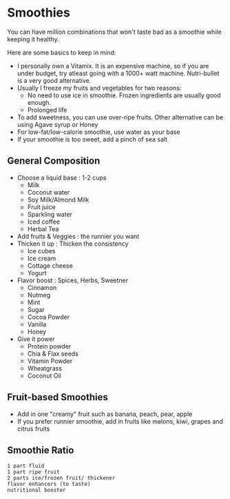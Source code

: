 # Smoothies

You can have million combinations that won't taste bad as a smoothie while keeping it healthy.

Here are some basics to keep in mind:

* I personally own a Vitamix. It is an expensive machine, so if you are under budget, try atleast going with a 1000+ watt machine. Nutri-bullet is a very good alternative.
* Usually I freeze my fruits and vegetables for two reasons:
    * No need to use ice in smoothie. Frozen ingredients are usually good enough.
    * Prolonged life
* To add sweetness, you can use over-ripe fruits. Other alternative can be using Agave syrup or Honey
* For low-fat/low-calorie smoothie, use water as your base
* If your smoothie is too sweet, add a pinch of sea salt

## General Composition

* Choose a liquid base : 1-2 cups
    * Milk
    * Coconut water
    * Soy Milk/Almond Milk
    * Fruit juice
    * Sparkling water
    * Iced coffee
    * Herbal Tea
* Add fruits & Veggies : the runnier you want
* Thicken it up : Thicken the consistency
    * Ice cubes
    * Ice cream
    * Cottage cheese
    * Yogurt
* Flavor boost : Spices, Herbs, Sweetner
    * Cinnamon
    * Nutmeg
    * Mint
    * Sugar
    * Cocoa Powder
    * Vanilla
    * Honey
* Give it power
    * Protein powder
    * Chia & Flax seeds
    * Vitamin Powder
    * Wheatgrass
    * Coconut Oil

## Fruit-based Smoothies

* Add in one "creamy" fruit such as banana, peach, pear, apple
* If you prefer runnier smoothie, add in fruits like melons, kiwi, grapes and citrus fruits

## Smoothie Ratio

```
1 part fluid
1 part ripe fruit
2 parts ice/frozen fruit/ thickener
flavor enhancers (to taste)
nutritional booster
```
